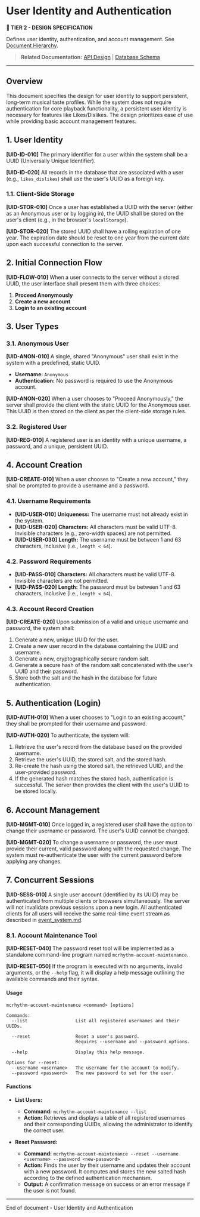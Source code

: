 # User Identity and Authentication

**🤝 TIER 2 - DESIGN SPECIFICATION**

Defines user identity, authentication, and account management. See [Document Hierarchy](document_hierarchy.md).

> **Related Documentation:** [API Design](api_design.md) | [Database Schema](database_schema.md)

---

## Overview

This document specifies the design for user identity to support persistent, long-term musical taste profiles. While the system does not require authentication for core playback functionality, a persistent user identity is necessary for features like Likes/Dislikes. The design prioritizes ease of use while providing basic account management features.

## 1. User Identity

**[UID-ID-010]** The primary identifier for a user within the system shall be a UUID (Universally Unique Identifier).

**[UID-ID-020]** All records in the database that are associated with a user (e.g., `likes_dislikes`) shall use the user's UUID as a foreign key.

### 1.1. Client-Side Storage

**[UID-STOR-010]** Once a user has established a UUID with the server (either as an Anonymous user or by logging in), the UUID shall be stored on the user's client (e.g., in the browser's `localStorage`).

**[UID-STOR-020]** The stored UUID shall have a rolling expiration of one year. The expiration date should be reset to one year from the current date upon each successful connection to the server.

## 2. Initial Connection Flow

**[UID-FLOW-010]** When a user connects to the server without a stored UUID, the user interface shall present them with three choices:
1.  **Proceed Anonymously**
2.  **Create a new account**
3.  **Login to an existing account**

## 3. User Types

### 3.1. Anonymous User

**[UID-ANON-010]** A single, shared "Anonymous" user shall exist in the system with a predefined, static UUID.
- **Username:** `Anonymous`
- **Authentication:** No password is required to use the Anonymous account.

**[UID-ANON-020]** When a user chooses to "Proceed Anonymously," the server shall provide the client with the static UUID for the Anonymous user. This UUID is then stored on the client as per the client-side storage rules.

### 3.2. Registered User

**[UID-REG-010]** A registered user is an identity with a unique username, a password, and a unique, persistent UUID.

## 4. Account Creation

**[UID-CREATE-010]** When a user chooses to "Create a new account," they shall be prompted to provide a username and a password.

### 4.1. Username Requirements
- **[UID-USER-010]** **Uniqueness:** The username must not already exist in the system.
- **[UID-USER-020]** **Characters:** All characters must be valid UTF-8. Invisible characters (e.g., zero-width spaces) are not permitted.
- **[UID-USER-030]** **Length:** The username must be between 1 and 63 characters, inclusive (i.e., `length < 64`).

### 4.2. Password Requirements
- **[UID-PASS-010]** **Characters:** All characters must be valid UTF-8. Invisible characters are not permitted.
- **[UID-PASS-020]** **Length:** The password must be between 1 and 63 characters, inclusive (i.e., `length < 64`).

### 4.3. Account Record Creation

**[UID-CREATE-020]** Upon submission of a valid and unique username and password, the system shall:
1.  Generate a new, unique UUID for the user.
2.  Create a new user record in the database containing the UUID and username.
3.  Generate a new, cryptographically secure random salt.
4.  Generate a secure hash of the random salt concatenated with the user's UUID and their password.
5.  Store both the salt and the hash in the database for future authentication.

## 5. Authentication (Login)

**[UID-AUTH-010]** When a user chooses to "Login to an existing account," they shall be prompted for their username and password.

**[UID-AUTH-020]** To authenticate, the system will:
1.  Retrieve the user's record from the database based on the provided username.
2.  Retrieve the user's UUID, the stored salt, and the stored hash.
3.  Re-create the hash using the stored salt, the retrieved UUID, and the user-provided password.
4.  If the generated hash matches the stored hash, authentication is successful. The server then provides the client with the user's UUID to be stored locally.

## 6. Account Management

**[UID-MGMT-010]** Once logged in, a registered user shall have the option to change their username or password. The user's UUID cannot be changed.

**[UID-MGMT-020]** To change a username or password, the user must provide their current, valid password along with the requested change. The system must re-authenticate the user with the current password before applying any changes.

## 7. Concurrent Sessions

**[UID-SESS-010]** A single user account (identified by its UUID) may be authenticated from multiple clients or browsers simultaneously. The server will not invalidate previous sessions upon a new login. All authenticated clients for all users will receive the same real-time event stream as described in [event_system.md](event_system.md).

### 8.1. Account Maintenance Tool

**[UID-RESET-040]** The password reset tool will be implemented as a standalone command-line program named `mcrhythm-account-maintenance`.

**[UID-RESET-050]** If the program is executed with no arguments, invalid arguments, or the `--help` flag, it will display a help message outlining the available commands and their syntax.

#### **Usage**

```
mcrhythm-account-maintenance <command> [options]

Commands:
  --list                  List all registered usernames and their UUIDs.

  --reset                 Reset a user's password.
                          Requires --username and --password options.

  --help                  Display this help message.

Options for --reset:
  --username <username>   The username for the account to modify.
  --password <password>   The new password to set for the user.
```

#### **Functions**

*   **List Users:**
    *   **Command:** `mcrhythm-account-maintenance --list`
    *   **Action:** Retrieves and displays a table of all registered usernames and their corresponding UUIDs, allowing the administrator to identify the correct user.

*   **Reset Password:**
    *   **Command:** `mcrhythm-account-maintenance --reset --username <username> --password <new-password>`
    *   **Action:** Finds the user by their username and updates their account with a new password. It computes and stores the new salted hash according to the defined authentication mechanism.
    *   **Output:** A confirmation message on success or an error message if the user is not found.

----
End of document - User Identity and Authentication
